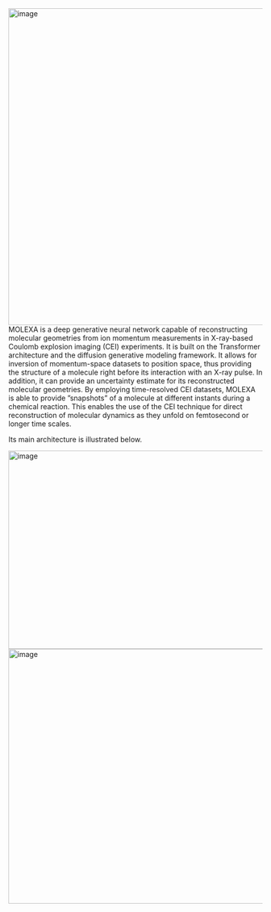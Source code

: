 <img width="1116" height="628" alt="image" src="https://github.com/user-attachments/assets/eaff071c-b8c2-44e3-bd7c-fecc997d87a3" />
MOLEXA is a deep generative neural network capable of reconstructing molecular geometries from ion momentum measurements in X-ray-based Coulomb explosion imaging (CEI) experiments. It is built on the Transformer architecture and the diffusion generative modeling framework. It allows for inversion of momentum-space datasets to position space, thus providing the structure of a molecule right before its interaction with an X-ray pulse. In addition, it can provide an uncertainty estimate for its reconstructed molecular geometries. By employing time-resolved CEI datasets, MOLEXA is able to provide ”snapshots” of a molecule at different instants during a chemical reaction. This enables the use of the CEI technique for direct reconstruction of molecular dynamics as they unfold on femtosecond or longer time scales.  

  
Its main architecture is illustrated below.    
  
<img width="1450" height="393" alt="image" src="https://github.com/user-attachments/assets/68f3eaf1-ada0-4c92-876d-dde236fa2aff" />     

       
<img width="1509" height="505" alt="image" src="https://github.com/user-attachments/assets/23e3decf-9146-422f-93d8-fa67e47a52e1" />  





